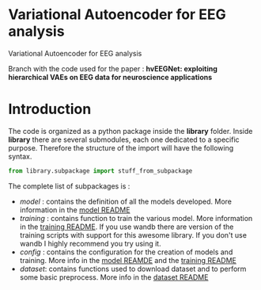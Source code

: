 # Variational Autoencoder for EEG analysis
 Variational Autoencoder for EEG analysis

Branch with the code used for the paper : **hvEEGNet: exploiting hierarchical VAEs on EEG data for neuroscience applications**

# Introduction
The code is organized as a python package inside the **library** folder. Inside **library** there are several submodules, each one dedicated to a specific purpose. Therefore the structure of the import will have the following syntax. 
```python
from library.subpackage import stuff_from_subpackage
```

The complete list of subpackages is :
- *model* : contains the definition of all the models developed. More information in the [model README](library/README/README_model.md)
- *training* : contains function to train the various model. More information in the [training README](library/README/README_training.md). If you use wandb there are version of the training scripts with support for this awesome library. If you don't use wandb I highly recommend you try using it.
- *config* : contains the configuration for the creation of models and training. More info in the [model REAMDE](library/README/README_model.md) and the [training README](library/README/README_training.md)
- *dataset*: contains functions used to download dataset and to perform some basic preprocess. More info in the [dataset README](library/README/README_dataset.md)
